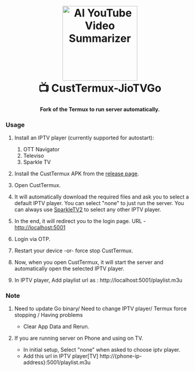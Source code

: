 <h1 align="center">
  <br>
  <a href="https://github.com/siddharthsky/ai-video-summarizer-and-timestamp-generator-LLM-p"><img src="https://github.com/siddharthsky/CustTermux-JioTVGo/blob/5e4151627498699e8f2b030479a4abc69f638a85/_assets/full-pg-cir-crop.png" alt="AI YouTube Video Summarizer" width="200"></a>
  <br>
   📺 CustTermux-JioTVGo
  <br>
</h1>

<h4 align="center">Fork of the Termux to run server automatically. </h4>



### Usage

1. Install an IPTV player (currently supported for autostart):
    1. OTT Navigator
    2. Televiso
    3. Sparkle TV

2. Install the CustTermux APK from the [release page](https://github.com/siddharthsky/CustTermux-JioTVGo/releases).

3. Open CustTermux.

4. It will automatically download the required files and ask you to select a default IPTV player. You can select "none" to just run the server. You can always use [SparkleTV2](https://github.com/siddharthsky/SparkleTV2-auto-service) to select any other IPTV player.

5. In the end, it will redirect you to the login page. URL - [http://localhost:5001](http://localhost:5001)

6. Login via OTP.

7. Restart your device -or- force stop CustTermux.

8. Now, when you open CustTermux, it will start the server and automatically open the selected IPTV player.

9. In IPTV player, Add playlist url as : http://localhost:5001/playlist.m3u

### Note

1. Need to update Go binary/ Need to change IPTV player/ Termux force stopping / Having problems
    - Clear App Data and Rerun.
  
2. If you are running server on Phone and using on TV.
   - In initial setup, Select "none" when asked to choose iptv player.
   - Add this url in IPTV player[TV] http://{phone-ip-address}:5001/playlist.m3u 
    


